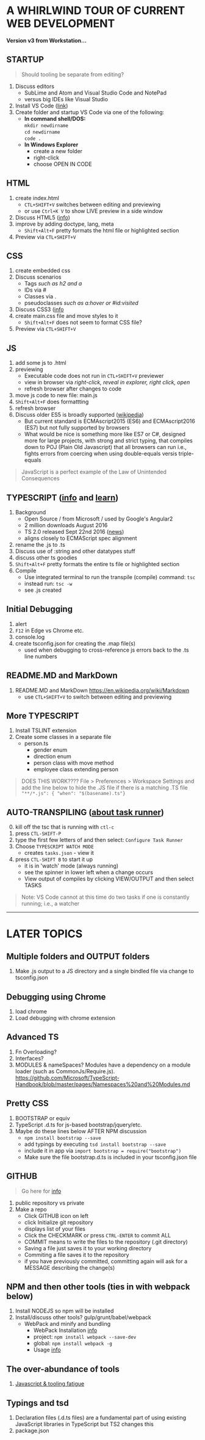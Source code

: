 # A WHIRLWIND TOUR OF CURRENT WEB DEVELOPMENT  
__Version v3 from Workstation...__

## STARTUP
> Should tooling be separate from editing?

1. Discuss editors
    - SubLime and Atom and Visual Studio Code and NotePad 
    - versus big IDEs like Visual Studio
2. Install VS Code ([link](http://code.visualstudio.com/))
3. Create folder and startup VS Code via one of the following:
    - **In command shell/DOS:**  
    `mkdir newdirname`  
    `cd newdirname`  
    `code .`  
    - **In Windows Explorer**
        - create a new folder
        - right-click
        - choose OPEN IN CODE

## HTML
1. create index.html
    - `CTL+SHIFT+V` switches between editing and previewing    
    - or use `Ctrl+K V` to show LIVE preview in a side window
2. Discuss HTML5 ([info](https://en.wikipedia.org/wiki/HTML5))
3. improve by adding doctype, lang, meta
    - `Shift+Alt+F` pretty formats the html file or highlighted section
4. Preview via `CTL+SHIFT+V`

## CSS
1. create embedded css
2. Discuss scenarios
    - Tags _such as h2 and a_ 
    - IDs via #
    - Classes via .
    - pseudoclasses _such as a:hover or #id:visited_
5. Discuss CSS3 ([info](https://en.wikipedia.org/wiki/Cascading_Style_Sheets#CSS_3)
3. create main.css file and move styles to it 
    - `Shift+Alt+F` does not seem to format CSS file?
4. Preview via `CTL+SHIFT+V`

## JS
1. add some js to .html
2. previewing
    - Executable code does not run in `CTL+SHIFT+V` previewer
    - view in browser via _right-click, reveal in explorer, right click, open_
    - refresh browser after changes to code
2. move js code to new file: main.js 
3. `Shift+Alt+F` does formattting
4. refresh browser
5. Discuss older ES5 is broadly supported ([wikipedia](https://en.wikipedia.org/wiki/ECMAScript))
    - But current standard is ECMAscript2015 (ES6) and ECMAscript2016 (ES7) but not fully supported by browsers
    - What would be nice is something more like ES7 or C#, designed more for large projects, 
      with strong and strict typing, that compiles down to POJ (Plain Old Javascript) that all browsers can run
      i.e., fights errors from coercing when using double-equals versis triple-equals
> JavaScript is a perfect example of the Law of Unintended Consequences

## TYPESCRIPT ([info](https://code.visualstudio.com/Docs/languages/typescript) and [learn](http://tutorialzine.com/2016/07/learn-typescript-in-30-minutes/)) 
1. Background
    - Open Source / from Microsoft / used by Google's Angular2
    - 2 million downloads August 2016 
    - TS 2.0 released Sept 22nd 2016 ([news](https://blogs.msdn.microsoft.com/typescript/2016/09/22/announcing-typescript-2-0/))   
    - aligns closely to ECMAScript spec alignment 
1. rename the .js to .ts
1. Discuss use of :string and other datatypes stuff
1. discuss other ts goodies
2. `Shift+Alt+F` pretty formats the entire ts file or highlighted section
3. Compile
    - Use integrated terminal to run the transpile (compile) command: `tsc`    
    - instead run: `tsc -w`
    - see .js created

## Initial Debugging
1. alert
2. `F12` in Edge vs Chrome etc.
3. console.log
4. create tsconfig.json for creating the .map file(s) 
    - used when debugging to cross-reference js errors back to the .ts line numbers

## README.MD and MarkDown
1. README.MD and MarkDown https://en.wikipedia.org/wiki/Markdown 
    - use `CTL+SHIFT+V` to switch between editing and previewing  

## More TYPESCRIPT
1. Install TSLINT extension
2. Create some classes in a separate file
    - person.ts
        - gender enum
        - direction enum
        - person class with move method
        - employee class extending person
> DOES THIS WORK???? File > Preferences > Workspace Settings and add the line below to hide the .JS file if there is a matching .TS file
    `"**/*.js": { "when": "$(basename).ts"}`

## AUTO-TRANSPILING ([about task runner](http://code.visualstudio.com/docs/editor/tasks)) 
0. kill off the tsc that is running with `ctl-c`
1. press `CTL-SHIFT-P`
2. type the first few letters of and then select: `Configure Task Runner`
3. Choose `TYPESCRIPT WATCH MODE`
    - creates `tasks.json` - view it
4. press `CTL-SHIFT B` to start it up
    - it is in 'watch' mode (always running)
    - see the spinner in lower left when a change occurs
    - View output of compiles by clicking VIEW/OUTPUT and then select TASKS
> Note: VS Code cannot at this time do two tasks if one is constantly running; i.e., a watcher

---

# LATER TOPICS

## Multiple folders and OUTPUT folders
1. Make .js output to a JS directory and a single bindled file via change to tsconfig.json  

## Debugging using Chrome
1. load chrome
1. Load debugging with chrome extension

## Advanced TS
1. Fn Overloading? 
1. Interfaces? 
1. MODULES & nameSpaces? Modules have a dependency on a module loader (such as CommonJs/Require.js). https://github.com/Microsoft/TypeScript-Handbook/blob/master/pages/Namespaces%20and%20Modules.md 

## Pretty CSS
1. BOOTSTRAP or equiv
1. TypeScript .d.ts for js-based bootstrap/jquery/etc.
1. Maybe do these lines below AFTER NPM discussion
    - `npm install bootstrap --save`   
    - add typings by executing `tsd install bootstrap --save`  
    - include it in app via `import bootstrap = require("bootstrap")` 
    - Make sure the file bootstrap.d.ts is included in your tsconfig.json file 

## GITHUB
> Go here for [info](https://git-scm.com/book/en/v2/Getting-Started-Git-Basics)  
1. public repository vs private
1. Make a repo
    - Click GITHUB icon on left
    - click Initialize git repository
    - displays list of your files
    - Click the CHECKMARK or press `CTRL-ENTER` to commit ALL 
    - COMMIT means to write the files to the repository (.git directory)
    - Saving a file just saves it to your working directory
    - Commiting a file saves it to the repository
    - if you have previously committed, committing again will ask for a MESSAGE describing the change(s)

## NPM and then other tools (ties in with webpack below)
1. Install NODEJS so npm will be installed
1. Install/discuss other tools? gulp/grunt/babel/webpack
    - WebPack and minify and bundling
        - WebPack Installation [info](https://github.com/webpack/webpack)  
        - project: `npm install webpack --save-dev`
        - global: `npm install webpack -g`  
        - Usage [info](https://webpack.github.io/docs/tutorials/getting-started/)

## The over-abundance of tools
1. [Javascript & tooling fatigue](https://medium.com/@ericclemmons/javascript-fatigue-48d4011b6fc4) 

## Typings and tsd
1. Declaration files (.d.ts files) are a fundamental part of using existing JavaScript libraries in TypeScript but TS2 changes this
1. package.json

